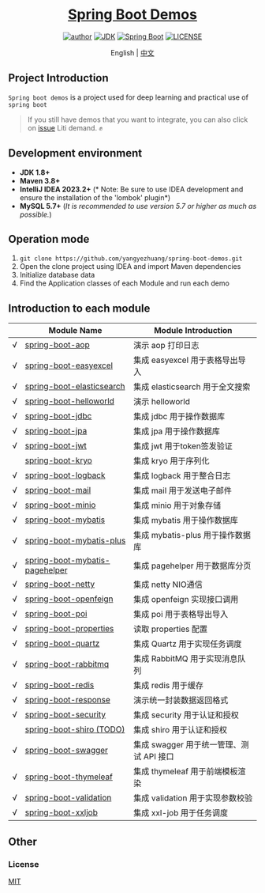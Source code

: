 <h1 align="center"><a href="https://github.com/yangyezhuang" target="_blank">Spring Boot Demos</a></h1>
<p align="center">
  <a href="https://xkcoding.com"><img alt="author" src="https://img.shields.io/badge/author-YZ.Yang-blue.svg"/></a>
  <a href="https://www.oracle.com/technetwork/java/javase/downloads/index.html"><img alt="JDK" src="https://img.shields.io/badge/JDK-1.8.0_162-orange.svg"/></a>
  <a href="https://docs.spring.io/spring-boot/docs/2.7.14.RELEASE/reference/html/"><img alt="Spring Boot" src="https://img.shields.io/badge/Spring Boot-2.7.14-brightgreen.svg"/></a>
  <a href="https://github.com/xkcoding/spring-boot-demo/blob/master/LICENSE"><img alt="LICENSE" src="https://img.shields.io/github/license/xkcoding/spring-boot-demo.svg"/></a>
</p>


<p align="center">
  <span>English | <a href="./README.md">中文</a></span>
</p>

## Project Introduction

`Spring boot demos` is a project used for deep learning and practical use of `spring boot`
> If you still have demos that you want to integrate, you can also click
> on [issue](https://github.com/yangyezhuang/spring-boot-demos/issues/new) Liti demand. ✊

## Development environment

- **JDK 1.8+**
- **Maven 3.8+**
- **IntelliJ IDEA 2023.2+** (* Note: Be sure to use IDEA development and ensure the installation of the 'lombok'
  plugin*)
- **MySQL 5.7+** (*It is recommended to use version 5.7 or higher as much as possible.*)

## Operation mode

1. ` git clone https://github.com/yangyezhuang/spring-boot-demos.git `
2. Open the clone project using IDEA and import Maven dependencies
3. Initialize database data
4. Find the Application classes of each Module and run each demo

## Introduction to each module

|   | Module Name                                                        | Module Introduction         |
|---|--------------------------------------------------------------------|-----------------------------|
| √ | [spring-boot-aop](./spring-boot-aop)                               | 演示 aop 打印日志                 |
| √ | [spring-boot-easyexcel](./spring-boot-easyexcel)                   | 集成 easyexcel 用于表格导出导入       |
| √ | [spring-boot-elasticsearch](./spring-boot-elasticsearch)           | 集成 elasticsearch 用于全文搜索     |
| √ | [spring-boot-helloworld](./spring-boot-helloworld)                 | 演示 helloworld               |
| √ | [spring-boot-jdbc](./spring-boot-jdbc)                             | 集成 jdbc 用于操作数据库             |
| √ | [spring-boot-jpa](./spring-boot-jpa)                               | 集成 jpa 用于操作数据库              |
| √ | [spring-boot-jwt](./spring-boot-jwt)                               | 集成 jwt 用于token签发验证          |
|   | [spring-boot-kryo](./spring-boot-kryo)                             | 集成 kryo 用于序列化               |
| √ | [spring-boot-logback](./spring-boot-logback)                       | 集成 logback 用于整合日志           |
| √ | [spring-boot-mail](./spring-boot-mail)                             | 集成 mail 用于发送电子邮件            |
| √ | [spring-boot-minio](./spring-boot-minio)                           | 集成 minio 用于对象存储             |
| √ | [spring-boot-mybatis](./spring-boot-mybatis)                       | 集成 mybatis 用于操作数据库          |
| √ | [spring-boot-mybatis-plus](./spring-boot-mybatis-plus)             | 集成 mybatis-plus 用于操作数据库     |
| √ | [spring-boot-mybatis-pagehelper](./spring-boot-mybatis-pagehelper) | 集成 pagehelper 用于数据库分页       |
| √ | [spring-boot-netty](./spring-boot-netty)                           | 集成 netty NIO通信              |
| √ | [spring-boot-openfeign](./spring-boot-openfeign)                   | 集成 openfeign 实现接口调用         |
| √ | [spring-boot-poi](./spring-boot-poi)                               | 集成 poi 用于表格导出导入             |
| √ | [spring-boot-properties](./spring-boot-properties)                 | 读取 properties 配置            |
| √ | [spring-boot-quartz](./spring-boot-quartz)                         | 集成 Quartz 用于实现任务调度          |
| √ | [spring-boot-rabbitmq](./spring-boot-rabbitmq)                     | 集成 RabbitMQ 用于实现消息队列        |
| √ | [spring-boot-redis](./spring-boot-redis)                           | 集成 redis 用于缓存               |
| √ | [spring-boot-response](./spring-boot-response)                     | 演示统一封装数据返回格式                |
| √ | [spring-boot-security](./spring-boot-security)                     | 集成 security 用于认证和授权         |
|   | [spring-boot-shiro (TODO)](./spring-boot-shiro)                    | 集成 shiro 用于认证和授权            |
| √ | [spring-boot-swagger](./spring-boot-swagger)                       | 集成 swagger 用于统一管理、测试 API 接口 |
| √ | [spring-boot-thymeleaf](./spring-boot-thymeleaf)                   | 集成 thymeleaf 用于前端模板渲染       |
| √ | [spring-boot-validation](./spring-boot-validation)                 | 集成 validation 用于实现参数校验      |
| √ | [spring-boot-xxljob](./spring-boot-xxljob)                         | 集成 xxl-job 用于任务调度           |

## Other

### License

[MIT](http://opensource.org/licenses/MIT)